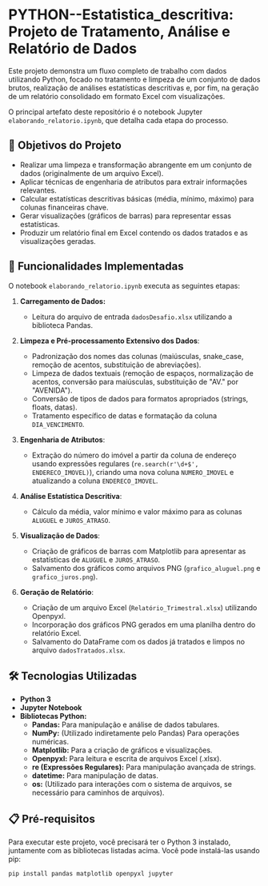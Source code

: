 # PYTHON--Estatistica_descritiva: Projeto de Tratamento, Análise e Relatório de Dados

Este projeto demonstra um fluxo completo de trabalho com dados utilizando Python, focado no tratamento e limpeza de um conjunto de dados brutos, realização de análises estatísticas descritivas e, por fim, na geração de um relatório consolidado em formato Excel com visualizações.

O principal artefato deste repositório é o notebook Jupyter `elaborando_relatorio.ipynb`, que detalha cada etapa do processo.

## 🎯 Objetivos do Projeto

* Realizar uma limpeza e transformação abrangente em um conjunto de dados (originalmente de um arquivo Excel).
* Aplicar técnicas de engenharia de atributos para extrair informações relevantes.
* Calcular estatísticas descritivas básicas (média, mínimo, máximo) para colunas financeiras chave.
* Gerar visualizações (gráficos de barras) para representar essas estatísticas.
* Produzir um relatório final em Excel contendo os dados tratados e as visualizações geradas.

## 🚀 Funcionalidades Implementadas

O notebook `elaborando_relatorio.ipynb` executa as seguintes etapas:

1.  **Carregamento de Dados:**
    * Leitura do arquivo de entrada `dadosDesafio.xlsx` utilizando a biblioteca Pandas.

2.  **Limpeza e Pré-processamento Extensivo dos Dados**:
    * Padronização dos nomes das colunas (maiúsculas, snake_case, remoção de acentos, substituição de abreviações).
    * Limpeza de dados textuais (remoção de espaços, normalização de acentos, conversão para maiúsculas, substituição de "AV." por "AVENIDA").
    * Conversão de tipos de dados para formatos apropriados (strings, floats, datas).
    * Tratamento específico de datas e formatação da coluna `DIA_VENCIMENTO`.

3.  **Engenharia de Atributos**:
    * Extração do número do imóvel a partir da coluna de endereço usando expressões regulares (`re.search(r'\d+$', ENDERECO_IMOVEL)`), criando uma nova coluna `NUMERO_IMOVEL` e atualizando a coluna `ENDERECO_IMOVEL`.

4.  **Análise Estatística Descritiva**:
    * Cálculo da média, valor mínimo e valor máximo para as colunas `ALUGUEL` e `JUROS_ATRASO`.

5.  **Visualização de Dados**:
    * Criação de gráficos de barras com Matplotlib para apresentar as estatísticas de `ALUGUEL` e `JUROS_ATRASO`.
    * Salvamento dos gráficos como arquivos PNG (`grafico_aluguel.png` e `grafico_juros.png`).

6.  **Geração de Relatório**:
    * Criação de um arquivo Excel (`Relatório_Trimestral.xlsx`) utilizando Openpyxl.
    * Incorporação dos gráficos PNG gerados em uma planilha dentro do relatório Excel.
    * Salvamento do DataFrame com os dados já tratados e limpos no arquivo `dadosTratados.xlsx`.

## 🛠️ Tecnologias Utilizadas

* **Python 3**
* **Jupyter Notebook**
* **Bibliotecas Python:**
    * **Pandas:** Para manipulação e análise de dados tabulares.
    * **NumPy:** (Utilizado indiretamente pelo Pandas) Para operações numéricas.
    * **Matplotlib:** Para a criação de gráficos e visualizações.
    * **Openpyxl:** Para leitura e escrita de arquivos Excel (.xlsx).
    * **re (Expressões Regulares):** Para manipulação avançada de strings.
    * **datetime:** Para manipulação de datas.
    * **os:** (Utilizado para interações com o sistema de arquivos, se necessário para caminhos de arquivos).

## 📋 Pré-requisitos

Para executar este projeto, você precisará ter o Python 3 instalado, juntamente com as bibliotecas listadas acima. Você pode instalá-las usando pip:

```bash
pip install pandas matplotlib openpyxl jupyter